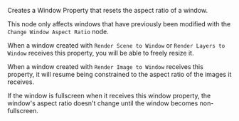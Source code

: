 Creates a Window Property that resets the aspect ratio of a window.

This node only affects windows that have previously been modified with the `Change Window Aspect Ratio` node.

When a window created with `Render Scene to Window` or `Render Layers to Window` receives this property, you will be able to freely resize it.

When a window created with `Render Image to Window` receives this property, it will resume being constrained to the aspect ratio of the images it receives.

If the window is fullscreen when it receives this window property, the window's aspect ratio doesn't change until the window becomes non-fullscreen. 
